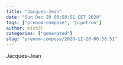 ```yaml
---
title: "Jacques-Jean"
date: "Sun Dec 20 00:58:51 CET 2020"
tags: ["prenom-compose", "pipotron"]
author: m1ch3l
categories: ["generated"]
slug: "prenom-compose/2020-12-20-00:58:51"
---
```


Jacques-Jean
